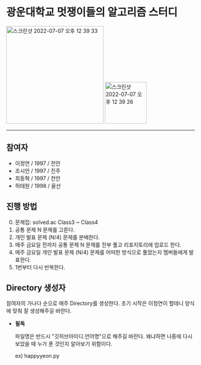 # 광운대학교 멋쟁이들의 알고리즘 스터디

<img width="260" alt="스크린샷 2022-07-07 오후 12 39 33" src="https://user-images.githubusercontent.com/88064555/177685693-f057dd2b-7bd1-4a5f-8923-84d156a2c37a.png">
<img width="111" alt="스크린샷 2022-07-07 오후 12 39 26" src="https://user-images.githubusercontent.com/88064555/177685725-463ae5a5-e4f4-40ff-960f-5240c23913d4.png">

----

## 참여자

+ 이정연 / 1997 / 천안
+ 조시언 / 1997 / 진주
+ 최동혁 / 1997 / 천안
+ 허태원 / 1998 / 울산

## 진행 방법

0. 문제집: solved.ac Class3 ~ Class4
1. 공통 문제 N 문제를 고른다.
2. 개인 발표 문제 (N/4) 문제를 분배한다.
3. 매주 금요일 전까지 공통 문제 N 문제를 전부 풀고 리포지토리에 업로드 한다.
4. 매주 금요일 개인 발표 문제 (N/4) 문제를 어떠한 방식으로 풀었는지 멤버들에게 발표한다.
5. 1번부터 다시 반복한다.

## Directory 생성자

참여자의 가나다 순으로 매주 Directory를 생성한다.
초기 시작은 이정연이 할테니 양식에 맞춰 잘 생성해주길 바란다.

+ **필독**

    파일명은 반드시 "깃허브아이디.언어명"으로 해주길 바란다. 왜냐하면 나중에 다시 보았을 때 누가 푼 것인지 알아보기 위함이다.

    ex) happyyeon.py





